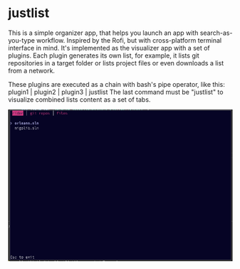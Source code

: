 # justlist

This is a simple organizer app, that helps you launch an app with search-as-you-type workflow. Inspired by the Rofi, but with cross-platform terminal interface in mind. It's implemented as the visualizer app with a set of plugins. Each plugin generates its own list, for example, it lists git repositories in a target folder or lists project files or even downloads a list from a network.

These plugins are executed as a chain with bash's pipe operator, like this: plugin1 | plugin2 | plugin3 | justlist The last command must be "justlist" to visualize combined lists content as a set of tabs.


![](images/screenshot_1.png)